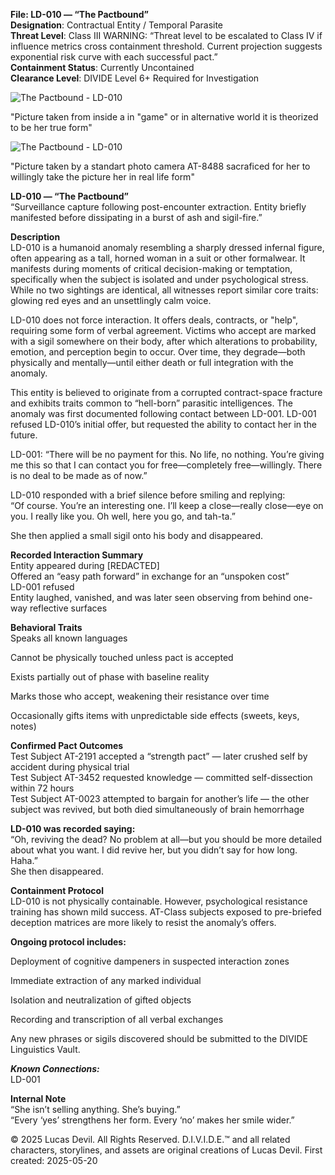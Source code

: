**File: LD-010 — “The Pactbound”**   
**Designation**: Contractual Entity / Temporal Parasite   
**Threat Level**: Class III   WARNING: “Threat level to be escalated to Class IV if influence metrics cross containment threshold. Current projection suggests exponential risk curve with each successful pact.”   
**Containment Status**: Currently Uncontained   
**Clearance Level**: DIVIDE Level 6+ Required for Investigation   


![The Pactbound - LD-010](https://pbs.twimg.com/media/GrZXH4GWAAA8CVB?format=jpg&name=large)

"Picture taken from inside a in "game" or in alternative world it is theorized to be her true form"






![The Pactbound - LD-010](https://pbs.twimg.com/media/GrZXCQyXIAA5afm?format=jpg&name=large)


"Picture taken by a standart photo camera AT-8488 sacraficed for her to willingly take the picture her in real life form"


**LD-010 — “The Pactbound”**   
“Surveillance capture following post-encounter extraction. Entity briefly manifested before dissipating in a burst of ash and sigil-fire.”   

**Description**   
LD-010 is a humanoid anomaly resembling a sharply dressed infernal figure, often appearing as a tall, horned woman in a suit or other formalwear. It manifests during moments of critical decision-making or temptation, specifically when the subject is isolated and under psychological stress. While no two sightings are identical, all witnesses report similar core traits: glowing red eyes and an unsettlingly calm voice.   

LD-010 does not force interaction. It offers deals, contracts, or "help", requiring some form of verbal agreement. Victims who accept are marked with a sigil somewhere on their body, after which alterations to probability, emotion, and perception begin to occur. Over time, they degrade—both physically and mentally—until either death or full integration with the anomaly.   

This entity is believed to originate from a corrupted contract-space fracture and exhibits traits common to “hell-born” parasitic intelligences. The anomaly was first documented following contact between LD-001. LD-001 refused LD-010’s initial offer, but requested the ability to contact her in the future.   

LD-001: “There will be no payment for this. No life, no nothing. You’re giving me this so that I can contact you for free—completely free—willingly. There is no deal to be made as of now.”   

LD-010 responded with a brief silence before smiling and replying:   
“Of course. You’re an interesting one. I’ll keep a close—really close—eye on you. I really like you. Oh well, here you go, and tah-ta.”   

She then applied a small sigil onto his body and disappeared.  

**Recorded Interaction Summary**  
 Entity appeared during [REDACTED]   
 Offered an “easy path forward” in exchange for an “unspoken cost”   
 LD-001 refused   
 Entity laughed, vanished, and was later seen observing from behind one-way reflective surfaces   
 
**Behavioral Traits**   
Speaks all known languages   

Cannot be physically touched unless pact is accepted    

Exists partially out of phase with baseline reality    

Marks those who accept, weakening their resistance over time   

Occasionally gifts items with unpredictable side effects (sweets, keys, notes)   

**Confirmed Pact Outcomes**   
 Test Subject AT-2191 accepted a “strength pact” — later crushed self by accident during physical trial   
 Test Subject AT-3452 requested knowledge — committed self-dissection within 72 hours   
 Test Subject AT-0023 attempted to bargain for another’s life — the other subject was revived, but both died simultaneously of brain hemorrhage   

**LD-010 was recorded saying:**   
“Oh, reviving the dead? No problem at all—but you should be more detailed about what you want. I did revive her, but you didn’t say for how long. Haha.”   
She then disappeared.   

**Containment Protocol**   
LD-010 is not physically containable. However, psychological resistance training has shown mild success. AT-Class subjects exposed to pre-briefed deception matrices are more likely to resist the anomaly’s offers.   

**Ongoing protocol includes:**   

Deployment of cognitive dampeners in suspected interaction zones   

Immediate extraction of any marked individual   

Isolation and neutralization of gifted objects   

Recording and transcription of all verbal exchanges   

Any new phrases or sigils discovered should be submitted to the DIVIDE Linguistics Vault.   


***Known Connections:***  
LD-001  



**Internal Note**   
“She isn’t selling anything. She’s buying.”   
“Every ‘yes’ strengthens her form. Every ‘no’ makes her smile wider.”   

© 2025 Lucas Devil. All Rights Reserved.
D.I.V.I.D.E.™ and all related characters, storylines, and assets are original creations of Lucas Devil.
First created: 2025-05-20
